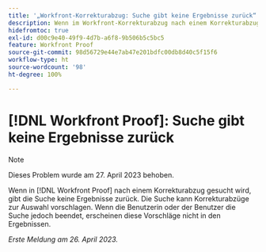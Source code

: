 ```yaml
---
title: '„Workfront-Korrekturabzug: Suche gibt keine Ergebnisse zurück“'
description: Wenn im Workfront-Korrekturabzug nach einem Korrekturabzug gesucht wird, liefert die Suche keine Ergebnisse. Die Suche kann Korrekturabzüge zur Auswahl vorschlagen. Wenn die Benutzerin oder der Benutzer die Suche jedoch beendet, erscheinen diese Vorschläge nicht in den Ergebnissen.
hidefromtoc: true
exl-id: d00c9e40-49f9-4d7b-a6f8-9b506b5c5bc5
feature: Workfront Proof
source-git-commit: 98d56729e44e7ab47e201bdfc00db8d40c5f15f6
workflow-type: ht
source-wordcount: '98'
ht-degree: 100%

---
```


# [!DNL Workfront Proof]: Suche gibt keine Ergebnisse zurück

>[!NOTE]
>
>Dieses Problem wurde am 27. April 2023 behoben.

Wenn in [!DNL Workfront Proof] nach einem Korrekturabzug gesucht wird, gibt die Suche keine Ergebnisse zurück. Die Suche kann Korrekturabzüge zur Auswahl vorschlagen. Wenn die Benutzerin oder der Benutzer die Suche jedoch beendet, erscheinen diese Vorschläge nicht in den Ergebnissen.

_Erste Meldung am 26. April 2023._
